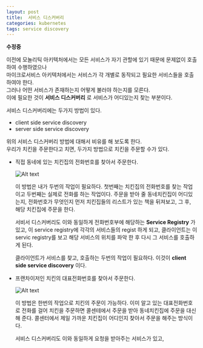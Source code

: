 ```yaml
---
layout: post
title:  서비스 디스커버리
categories: kubernetes
tags: service discovery
---
```


**수정중**


이전에 모놀리틱 아키텍처에서는 모든 서비스가 자기 관할에 있기 때문에 문제없이 호출하여 수행하였으나  
마이크로서비스 아키텍처에서는 서비스가 각 개별로 동작되고 필요한 서비스들을 호출하여야 한다.  
그러나 어떤 서비스가 존재하는지 어떻게 불러야 하는지를 모른다.  
이에 필요한 것이 **서비스 디스커버리** 로 서비스가 어디있는지 찾는 부분이다.

서비스 디스커버리에는 두가지 방법이 있다.
- client side service discovery
- server side service discovery

위의 서비스 디스커버리 방법에 대해서 비유를 해 보도록 한다.  
우리가 치킨을 주문한다고 치면, 두가지 방법으로 치킨을 주문할 수가 있다.

- 직접 동네에 있는 치킨집의 전화번호를 찾아서 주문한다.

    ![Alt text](https://monosnap.com/image/avCjZ4dbHp918EeHWhefkoQ8nZaGne)

    이 방법은 내가 두번의 작업이 필요하다. 첫번째는 치킨집의 전화번호를 찾는 작업이고 두번째는 실제로 전화를 하는 작업이다. 주문을 받아 줄 동네치킨집이 어디있는지, 전화번호가 무엇인지 먼저 치킨집들의 리스트가 있는 책을 뒤져보고, 그 후, 해당 치킨집에 주문을 한다.

    서비서 디스커버리도 이와 동일하게 전화번호부에 해당하는 **Service Registry** 가 있고, 이 service registry에 각각의 서비스들의 regist 하게 되고, 클라이언트는 이 servic registry를 보고 해당 서비스의 위치를 파악 한 후 다시 그 서비스를 호출하게 된다.

    클라이언트가 서비스를 찾고, 호출하는 두번의 작업이 필요하다.
    이것이  **client side service discovery** 이다.

- 프랜차이저인 치킨의 대표전화번호를 찾아서 주문한다.

    ![Alt text](https://monosnap.com/image/HLqafhmdsiaxobWLAr1ynFQw0QSmsS)

    이 방법은 한번의 작업으로 치킨의 주문이 가능하다. 이미 알고 있는 대표전화번호로 전화를 걸어 치킨을 주문하면 콜센테에서 주문을 받아 동네치킨집에 주문을 대신 해 준다. 콜센터에서 제일 가까운 치킨집이 어디인지 찾아서 주문을 해주는 방식이다.

    서비스 디스커버리도 이와 동일하게 요청을 받아주는 서비스가 있고, 
